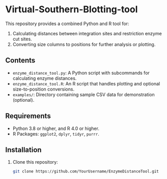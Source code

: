 # Virtual-Southern-Blotting-tool

This repository provides a combined Python and R tool for:
1. Calculating distances between integration sites and restriction enzyme cut sites.
2. Converting size columns to positions for further analysis or plotting.

## Contents
- `enzyme_distance_tool.py`: A Python script with subcommands for calculating enzyme distances.
- `enzyme_distance_tool.R`: An R script that handles plotting and optional size-to-position conversions.
- `examples/`: Directory containing sample CSV data for demonstration (optional).

## Requirements
- Python 3.8 or higher, and R 4.0 or higher.
- R Packages: `ggplot2`, `dplyr`, `tidyr`, `purrr`.

## Installation
1. Clone this repository:
   ```bash
   git clone https://github.com/YourUsername/EnzymeDistanceTool.git

